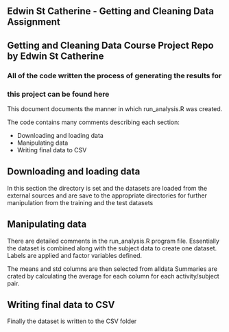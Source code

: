## Edwin St Catherine - Getting and Cleaning Data Assignment

## Getting and Cleaning Data Course Project Repo by Edwin St Catherine

### All of the code written the process of generating the results for
### this project can be found here

This document documents the manner in which run_analysis.R was created.

The code contains many comments describing each section:

* Downloading and loading data
* Manipulating data
* Writing final data to CSV

## Downloading and loading data 

In this section the directory is set and the datasets are loaded from the external sources
and are save to the appropriate directories for further manipulation from the training
and the test datasets

## Manipulating data

There are detailed comments in the run_analysis.R program file. Essentially the dataset is 
combined along with the subject data to create one dataset. Labels are applied and factor
variables defined. 

The means and std columns are then selected from alldata
Summaries are crated by calculating the average for each column for each activity/subject pair.

## Writing final data to CSV

Finally the dataset is written to the CSV folder